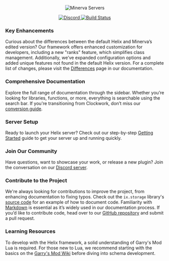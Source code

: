 <p align="center">
    <img src="https://minerva-servers.com/resources/logo_transparent.png" alt="Minerva Servers" />
</p>

<p align="center">
    <a href="https://discord.gg/PayC7BpwQE">
        <img src="https://img.shields.io/discord/505957257125691423.svg" alt="Discord" />
    </a>
    <a href="https://github.com/Minerva-Servers/helix/actions">
        <img src="https://img.shields.io/github/workflow/status/Minerva-Servers/helix/CI" alt="Build Status" />
    </a>
</p>

### Key Enhancements
Curious about the differences between the default Helix and Minerva’s edited version? Our framework offers enhanced customization for developers, including a new "ranks" feature, which simplifies class management. Additionally, we’ve expanded configuration options and added unique features not found in the default Helix version. For a complete list of changes, please visit the [Differences](https://minerva-servers.com/helix/manual/70-differences/) page in our documentation.

### Comprehensive Documentation
Explore the full range of documentation through the sidebar. Whether you’re looking for libraries, functions, or more, everything is searchable using the search bar. If you're transitioning from Clockwork, don’t miss our [conversion guide](https://minerva-servers.com/helix/manual/60-converting-from-clockwork/).

### Server Setup
Ready to launch your Helix server? Check out our step-by-step [Getting Started](https://minerva-servers.com/helix/manual/00-getting-started/) guide to get your server up and running quickly.

### Join Our Community
Have questions, want to showcase your work, or release a new plugin? Join the conversation on our [Discord server](https://discord.minerva-servers.com/).

### Contribute to the Project
We're always looking for contributions to improve the project, from enhancing documentation to fixing typos. Check out the `ix.storage` library's [source code](https://github.com/Minerva-Servers/helix/blob/Minerva-Servers/gamemode/core/libs/sh_storage.lua) for an example of how to document code. Familiarity with [Markdown](https://guides.github.com/features/mastering-markdown/) is essential as it’s widely used in our documentation process. If you’d like to contribute code, head over to our [GitHub repository](https://github.com/Minerva-Servers/helix/tree/Minerva-Servers) and submit a pull request.

### Learning Resources
To develop with the Helix framework, a solid understanding of Garry's Mod Lua is required. For those new to Lua, we recommend starting with the basics on the [Garry's Mod Wiki](https://wiki.facepunch.com/gmod/) before diving into schema development.
